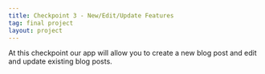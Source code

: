 ```yaml
---
title: Checkpoint 3 - New/Edit/Update Features
tag: final project
layout: project
---
```


At this checkpoint our app will allow you to create a new blog post and edit and update existing
blog posts.